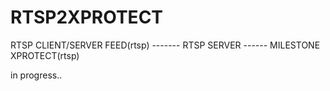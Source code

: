# RTSP2XPROTECT
RTSP CLIENT/SERVER 
FEED(rtsp) ------- RTSP SERVER ------ MILESTONE XPROTECT(rtsp) 


in progress..

